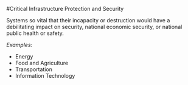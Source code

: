 #Critical Infrastructure Protection and Security

Systems so vital that their incapacity or destruction would have a debilitating impact on security, national economic security, or national public health or safety.

*Examples:*

- Energy
- Food and Agriculture
- Transportation
- Information Technology
